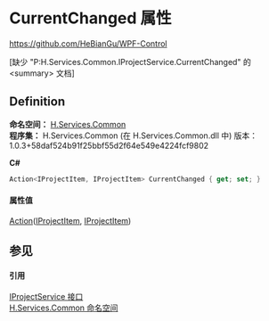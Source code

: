 # CurrentChanged 属性
https://github.com/HeBianGu/WPF-Control

\[缺少 "P:H.Services.Common.IProjectService.CurrentChanged" 的 &lt;summary&gt; 文档\]



## Definition
**命名空间：** <a href="b9cdd84f-6623-a51a-f53b-465103ced202">H.Services.Common</a>  
**程序集：** H.Services.Common (在 H.Services.Common.dll 中) 版本：1.0.3+58daf524b91f25bbf55d2f64e549e4224fcf9802

**C#**
``` C#
Action<IProjectItem, IProjectItem> CurrentChanged { get; set; }
```



#### 属性值
<a href="https://learn.microsoft.com/dotnet/api/system.action-2" target="_blank" rel="noopener noreferrer">Action</a>(<a href="cd39a979-7236-cf01-4f00-b010922ca422">IProjectItem</a>, <a href="cd39a979-7236-cf01-4f00-b010922ca422">IProjectItem</a>)

## 参见


#### 引用
<a href="a9a2aa35-ae71-6583-255d-1826ea81ef74">IProjectService 接口</a>  
<a href="b9cdd84f-6623-a51a-f53b-465103ced202">H.Services.Common 命名空间</a>  
